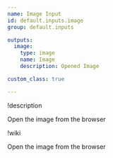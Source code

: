 ```yaml
---
name: Image Input
id: default.inputs.image
group: default.inputs

outputs:
  image:
    type: image
    name: Image
    description: Opened Image

custom_class: true

---
```


!description

Open the image from the browser

!wiki

Open the image from the browser
